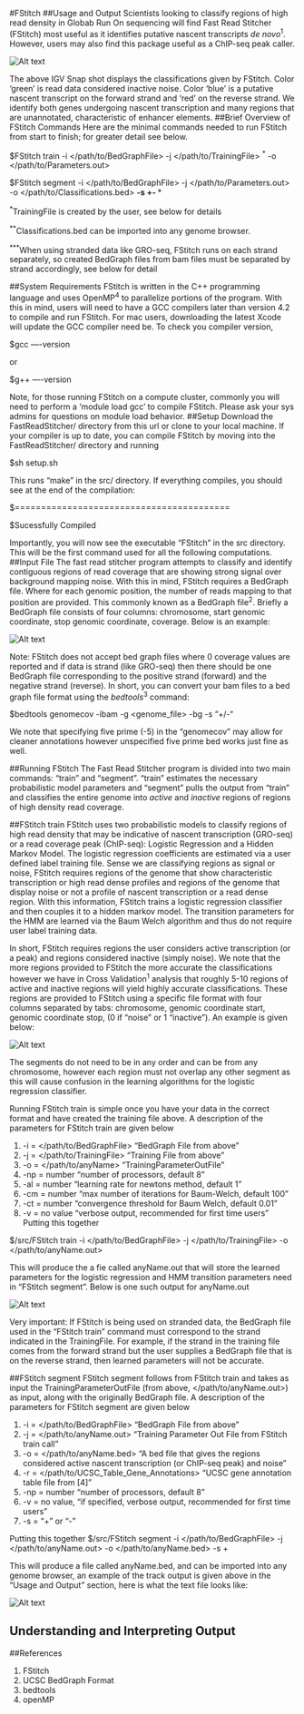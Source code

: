 #FStitch
##Usage and Output
Scientists looking to classify regions of high read density in Globab Run On sequencing will find Fast Read Stitcher (FStitch) most useful as it 
identifies putative nascent transcripts _de novo_<sup>1</sup>. However, users may also find this package useful as a ChIP-seq peak caller.


![Alt text](https://github.com/azofeifa/FStitch/blob/master/images/IGV_SNAP.png)


The above IGV Snap shot displays the classifications given by FStitch. Color ‘green’ is read data considered inactive noise. Color ‘blue’ is a putative nascent transcript on the forward strand and ‘red’ on the reverse strand. We identify both genes undergoing nascent transcription and many regions that are unannotated, characteristic of enhancer elements. 
##Brief Overview of FStitch Commands
Here are the minimal commands needed to run FStitch from start to finish; for greater detail see below.

$FStitch train -i \</path/to/BedGraphFile\> -j \</path/to/TrainingFile> <sup>*</sup>  -o \</path/to/Parameters.out>

$FStitch segment -i \</path/to/BedGraphFile\> -j \</path/to/Parameters.out> -o \</path/to/Classifications.bed\> <sup>**</sup> -s +\- <sup>***</sup>

<sup>*</sup>TrainingFile is created by the user, see below for details

<sup>**</sup>Classifications.bed can be imported into any genome browser. 

<sup>***</sup>When using stranded data like GRO-seq, FStitch runs on each strand separately, so created BedGraph files from bam files must be separated by strand accordingly, see below for detail 


##System Requirements
FStitch is written in the C++ programming language and uses OpenMP<sup>4</sup> to parallelize portions of the program.  With this in mind, users will need to have a GCC compilers later than version 4.2 to compile and run FStitch. For mac users, downloading the latest Xcode will update the GCC compiler need be. To check you compiler version, 

$gcc —-version

or 

$g++ —-version

Note, for those running FStitch on a compute cluster, commonly you will need to perform a ‘module load gcc<version>’ to compile FStitch. Please ask your sys admins for questions on module load behavior. 
##Setup
Download the FastReadStitcher/ directory from this url or clone to your local machine. If your compiler is up to date, you can compile FStitch by moving into the FastReadStitcher/ directory and running 

$sh setup.sh

This runs “make” in the src/ directory. If everything compiles, you should see at the end of the compilation:

$=========================================

$Sucessfully Compiled



Importantly, you will now see the executable “FStitch” in the src directory. This will be the first command used for all the following computations. 
##Input File
The fast read stitcher program attempts to classify and identify contiguous regions of read coverage that are showing strong signal over background mapping noise. With this in mind, FStitch requires a BedGraph file. Where for each genomic position, the number of reads mapping to that position are provided. This commonly known as a BedGraph file<sup>2</sup>. Briefly a BedGraph file consists of four columns: chromosome, start genomic coordinate, stop genomic coordinate, coverage. Below is an example:

  
![Alt text](https://github.com/azofeifa/FStitch/blob/master/images/BedGraphScreenShot.png)

Note: FStitch does not accept bed graph files where 0 coverage values are reported and if data is strand (like GRO-seq) then there should be one BedGraph file corresponding to the positive strand (forward) and the negative strand (reverse). In short, you can convert your bam files to a bed graph file format using the _bedtools_<sup>3</sup> command:

$bedtools genomecov -ibam <bamfile> -g <genome_file> -bg -s “+/-“

We note that specifying five prime (-5) in the “genomecov” may allow for cleaner annotations however unspecified five prime bed works just fine as well. 

##Running FStitch
The Fast Read Stitcher program is divided into two main commands: “train” and “segment”. “train” estimates the necessary probabilistic model parameters and “segment” pulls the output from “train” and classifies the entire genome into _active_ and _inactive_ regions of regions of high density read coverage. 

##FStitch train
FStitch uses two probabilistic models to classify regions of high read density that may be indicative of nascent transcription (GRO-seq) or a read coverage peak (ChIP-seq): Logistic Regression and a Hidden Markov Model. The logistic regression coefficients are estimated via a user defined label training file.  Sense we are classifying regions as signal or noise, FStitch requires regions of the genome that show characteristic transcription or high read dense profiles and regions of the genome that display noise or not a profile of nascent transcription or a read dense region. With this information, FStitch trains a logistic regression classifier and then couples it to a hidden markov model. The transition parameters for the HMM are learned via the Baum Welch algorithm and thus do not require user label training data.  

In short, FStitch requires regions the user considers active transcription (or a peak) and regions considered inactive (simply noise). We note that the more regions provided to FStitch the more accurate the classifications however we have in Cross Validation<sup>1</sup> analysis that roughly 5-10 regions of active and inactive regions will yield highly accurate classifications. These regions are provided to FStitch using a specific file format with four columns separated by tabs: chromosome, genomic coordinate start, genomic coordinate stop, (0 if “noise” or 1 “inactive”). An example is given below:

![Alt text](https://github.com/azofeifa/FStitch/blob/master/images/TrainingFileImage2.png)

The segments do not need to be in any order and can be from any chromosome, however each region must not overlap any other segment as this will cause confusion in the learning algorithms for the logistic regression classifier. 

Running FStitch train is simple once you have your data in the correct format and have created the training file above. A description of the parameters for FStitch train are given below

1. -i	= \</path/to/BedGraphFile> “BedGraph File from above”
2. -j	= \</path/to/TrainingFile> “Training File from above”
3. -o	= \</path/to/anyName> “TrainingParameterOutFile”
4. -np	= number “number of processors, default 8”
5. -al	= number “learning rate for newtons method, default 1”
6. -cm	= number “max number of iterations for Baum-Welch, default 100”
7. -ct	= number “convergence threshold for Baum Welch, default 0.01”
8. -v 	= no value “verbose output, recommended for first time users”
Putting this together

$/src/FStitch train -i \</path/to/BedGraphFile\> -j \</path/to/TrainingFile> -o \</path/to/anyName.out>

This will produce the a fie called anyName.out that will store the learned parameters for the logistic regression and HMM transition parameters need in “FStitch segment”. Below is one such output for anyName.out

![Alt text](https://github.com/azofeifa/FStitch/blob/master/images/ParameterOutFile.png)

Very important: If FStitch is being used on stranded data, the BedGraph file used in the “FStitch train” command must correspond to the strand indicated in the TrainingFile. For example, if the strand in the training file comes from the forward strand but the user supplies a BedGraph file that is on the reverse strand, then learned parameters will not be accurate. 


##FStitch segment
FStitch segment follows from FStitch train and takes as input the TrainingParameterOutFile (from above, \</path/to/anyName.out>) as input, along with the originally BedGraph file. A description of the parameters for FStitch segment are given below

1. -i	= \</path/to/BedGraphFile> “BedGraph File from above”
2. -j 	= \</path/to/anyName.out> “Training Parameter Out File from FStitch train call”
3. -o	= \</path/to/anyName.bed> “A bed file that gives the regions considered active nascent transcription (or ChIP-seq peak) and noise”
4. -r 	= \</path/to/UCSC_Table_Gene_Annotations> “UCSC gene annotation table file from [4]”
4. -np 	= number “number of processors, default 8”
5. -v	= no value, “if specified, verbose output, recommended for first time users”
6. -s	= “+” or “-”

Putting this together
$/src/FStitch segment -i \</path/to/BedGraphFile\> -j \</path/to/anyName.out> -o \</path/to/anyName.bed> -s +

This will produce a file called anyName.bed, and can be imported into any genome browser, an example of the track output is given above in the “Usage and Output” section, here is what the text file looks like:

![Alt text](https://github.com/azofeifa/FStitch/blob/master/images/ClassificationsIGV.png)

## Understanding and Interpreting Output
##References 
1. FStitch   
2. UCSC BedGraph Format
3. bedtools
4. openMP

